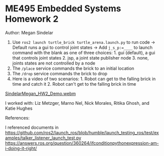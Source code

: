 # ME495 Embedded Systems Homework 2
Author: Megan Sindelar

1. Use `ros2 launch turtle_brick turtle_arena.launch.py` to run code
     -> Default runs a gui to control joint states
     -> Add `j_s_p:=____` to launch command with the blank as one of three choices:
        1. gui (default), a gui that controls joint states
        2. jsp, a joint state publisher node
        3. none, joints states are not controlled by a node
2. The `/place` service commands the brick to an initial location
3. The `/drop` service commands the brick to drop
4. Here is a video of two scenarios:
        1. Robot can get to the falling brick in time and catch it
        2. Robot can't get to the falling brick in time

[SindelarMegan_HW2_Demo.webm](https://user-images.githubusercontent.com/87098227/196987187-9f066a63-288e-4444-bbb0-687f02435c3c.webm)

I worked with: Liz Metzger, Marno Nel, Nick Morales, Ritika Ghosh, and Katie Hughes

References:

I referenced documents in 
https://github.com/ros2/launch_ros/blob/humble/launch_testing_ros/test/examples/talker_listener_launch_test.py
https://answers.ros.org/question/360264/ifconditionpythonexpression-am-i-doing-it-right/